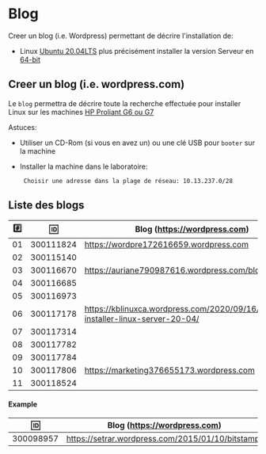 
# Blog


Creer un blog (i.e. Wordpress) permettant de décrire l'installation de:

* Linux [Ubuntu 20.04LTS](https://releases.ubuntu.com/20.04/) plus précisément installer la version  Serveur en [64-bit](https://releases.ubuntu.com/20.04/ubuntu-20.04.1-live-server-amd64.iso)

## Creer un blog (i.e. wordpress.com)

Le `blog` permettra de décrire toute la recherche effectuée pour installer Linux sur les machines [HP Proliant G6 ou G7](https://github.com/CollegeBoreal/Laboratoires/tree/master/3202/proliant)

Astuces: 

* Utiliser un CD-Rom (si vous en avez un) ou une clé USB pour `booter` sur la machine

* Installer la machine dans le laboratoire:

       Choisir une adresse dans la plage de réseau: 10.13.237.0/28
       
## Liste des blogs

|:hash:| :id:      |   Blog (https://wordpress.com)                                 | Serveur      |
|------|-----------|----------------------------------------------------------------|--------------|
| 01   | 300111824 | https://wordpre172616659.wordpress.com                         | 10.13.237.?  |
| 02   | 300115140 |                                                                | 10.13.237.?  |
| 03   | 300116670 | https://auriane790987616.wordpress.com/blog                    | 10.13.237.?  |
| 04   | 300116685 |                                                                | 10.13.237.?  |
| 05   | 300116973 |                                                                | 10.13.237.?  |
| 06   | 300117178 | https://kblinuxca.wordpress.com/2020/09/16/comment-installer-linux-server-20-04/  | 10.13.237.?  |
| 07   | 300117314 |                                                                | 10.13.237.?  |
| 08   | 300117782 |                                                                | 10.13.237.?  |
| 09   | 300117784 |                                                                | 10.13.237.?  |
| 10   | 300117806 | https://marketing376655173.wordpress.com                       | 10.13.237.?  |
| 11   | 300118524 |                                                                | 10.13.237.?  |


#### Example

| :id:      |   Blog (https://wordpress.com)                          |
|-----------|---------------------------------------------------------|
| 300098957 | https://setrar.wordpress.com/2015/01/10/bitstamp/       | 


